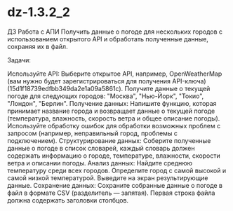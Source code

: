 # dz-1.3.2_2
ДЗ Работа с АПИ
Получить данные о погоде для нескольких городов с использованием открытого API и обработать полученные данные, сохраняя их в файл.

Задачи:

Используйте API:
Выберите открытое API, например, OpenWeatherMap (вам нужно будет зарегистрироваться для получения API-ключа) (15d1f18739edfbb349da2e1a09a5861c).
Получите данные о текущей погоде для следующих городов: "Москва", "Нью-Йорк", "Токио", "Лондон", "Берлин".
Получение данных:
Напишите функцию, которая принимает название города и возвращает данные о текущей погоде (температура, влажность, скорость ветра и общее описание погоды).
Используйте обработку ошибок для обработки возможных проблем с запросом (например, неправильный город, проблемы с подключением).
Структурирование данных:
Соберите полученные данные о погоде в список словарей, каждый словарь должен содержать информацию о городе, температуре, влажности, скорости ветра и описании погоды.
Анализ данных:
Найдите среднюю температуру среди всех городов.
Определите город с самой высокой и самой низкой температурой.
Выведите на экран результирующие данные.
Сохранение данных:
Сохраните собранные данные о погоде в файл в формате CSV (разделитель — запятая).
Первая строка файла должна содержать заголовки столбцов.
